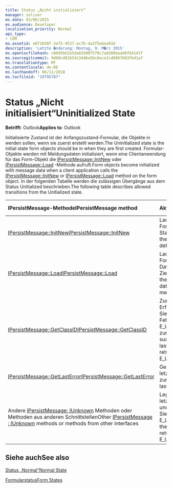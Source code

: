 ```yaml
---
title: Status „Nicht initialisiert“
manager: soliver
ms.date: 03/09/2015
ms.audience: Developer
localization_priority: Normal
api_type:
- COM
ms.assetid: e071b50f-2e75-4537-ac7b-4a2f5ebea83d
description: 'Letzte �nderung: Montag, 9. M�rz 2015'
ms.openlocfilehash: c00d5bb2e5da02b007579c7a8206baa98f64143f
ms.sourcegitcommit: 9d60cd82b5413446e5bc8ace2cd689f683fb41a7
ms.translationtype: MT
ms.contentlocale: de-DE
ms.lasthandoff: 06/11/2018
ms.locfileid: "19795787"
---
```

# <a name="uninitialized-state"></a><span data-ttu-id="a1ffe-103">Status „Nicht initialisiert“</span><span class="sxs-lookup"><span data-stu-id="a1ffe-103">Uninitialized State</span></span>

  
  
<span data-ttu-id="a1ffe-104">**Betrifft**: Outlook</span><span class="sxs-lookup"><span data-stu-id="a1ffe-104">**Applies to**: Outlook</span></span> 
  
<span data-ttu-id="a1ffe-105">Initialisierte Zustand ist der Anfangszustand-Formular, die Objekte in werden sollen, wenn sie zuerst erstellt werden.</span><span class="sxs-lookup"><span data-stu-id="a1ffe-105">The Uninitialized state is the initial state form objects should be in when they are first created.</span></span> <span data-ttu-id="a1ffe-106">Formular-Objekte werden mit Meldungsdaten initialisiert, wenn eine Clientanwendung für das Form-Objekt die [IPersistMessage::InitNew](ipersistmessage-initnew.md) oder [IPersistMessage::Load](ipersistmessage-load.md) -Methode aufruft.</span><span class="sxs-lookup"><span data-stu-id="a1ffe-106">Form objects become initialized with message data when a client application calls the [IPersistMessage::InitNew](ipersistmessage-initnew.md) or [IPersistMessage::Load](ipersistmessage-load.md) method on the form object.</span></span> <span data-ttu-id="a1ffe-107">In der folgenden Tabelle werden die zulässigen Übergänge aus dem Status Unitialized beschrieben.</span><span class="sxs-lookup"><span data-stu-id="a1ffe-107">The following table describes allowed transitions from the Unitialized state.</span></span> 
  
|<span data-ttu-id="a1ffe-108">**IPersistMessage-Methode**</span><span class="sxs-lookup"><span data-stu-id="a1ffe-108">**IPersistMessage method**</span></span>|<span data-ttu-id="a1ffe-109">**Aktion**</span><span class="sxs-lookup"><span data-stu-id="a1ffe-109">**Action**</span></span>|<span data-ttu-id="a1ffe-110">**Neue Zustand**</span><span class="sxs-lookup"><span data-stu-id="a1ffe-110">**New state**</span></span>|
|:-----|:-----|:-----|
|[<span data-ttu-id="a1ffe-111">IPersistMessage::InitNew</span><span class="sxs-lookup"><span data-stu-id="a1ffe-111">IPersistMessage::InitNew</span></span>](ipersistmessage-initnew.md) <br/> |<span data-ttu-id="a1ffe-112">Laden Sie das Form-Objekt mit Standarddaten.</span><span class="sxs-lookup"><span data-stu-id="a1ffe-112">Load the form object with default data.</span></span>  <br/> |[<span data-ttu-id="a1ffe-113">Normal</span><span class="sxs-lookup"><span data-stu-id="a1ffe-113">Normal</span></span>](normal-state.md) <br/> |
|[<span data-ttu-id="a1ffe-114">IPersistMessage::Load</span><span class="sxs-lookup"><span data-stu-id="a1ffe-114">IPersistMessage::Load</span></span>](ipersistmessage-load.md) <br/> |<span data-ttu-id="a1ffe-115">Laden Sie das Form-Objekt mit Daten aus der Zielnachricht.</span><span class="sxs-lookup"><span data-stu-id="a1ffe-115">Load the form object with data from the target message.</span></span>  <br/> |<span data-ttu-id="a1ffe-116">Standard</span><span class="sxs-lookup"><span data-stu-id="a1ffe-116">Normal</span></span>  <br/> |
|[<span data-ttu-id="a1ffe-117">IPersistMessage::GetClassID</span><span class="sxs-lookup"><span data-stu-id="a1ffe-117">IPersistMessage::GetClassID</span></span>](ipersistmessage-getclassid.md) <br/> |<span data-ttu-id="a1ffe-118">Zurückgeben von Erfolg, oder legen Sie den letzten Fehler auf und E_UNEXPECTED zurückgeben.</span><span class="sxs-lookup"><span data-stu-id="a1ffe-118">Return success, or set the last error to and return E_UNEXPECTED.</span></span>  <br/> |<span data-ttu-id="a1ffe-119">Nicht initialisiert</span><span class="sxs-lookup"><span data-stu-id="a1ffe-119">Uninitialized</span></span>  <br/> |
|[<span data-ttu-id="a1ffe-120">IPersistMessage::GetLastError</span><span class="sxs-lookup"><span data-stu-id="a1ffe-120">IPersistMessage::GetLastError</span></span>](ipersistmessage-getlasterror.md) <br/> |<span data-ttu-id="a1ffe-121">Geben Sie den letzten Fehler zurück.</span><span class="sxs-lookup"><span data-stu-id="a1ffe-121">Return the last error.</span></span>  <br/> |<span data-ttu-id="a1ffe-122">Nicht initialisiert</span><span class="sxs-lookup"><span data-stu-id="a1ffe-122">Uninitialized</span></span>  <br/> |
|<span data-ttu-id="a1ffe-123">Andere [IPersistMessage: IUnknown](ipersistmessageiunknown.md) Methoden oder Methoden aus anderen Schnittstellen</span><span class="sxs-lookup"><span data-stu-id="a1ffe-123">Other [IPersistMessage : IUnknown](ipersistmessageiunknown.md) methods or methods from other interfaces</span></span>  <br/> |<span data-ttu-id="a1ffe-124">Legen Sie den letzten Fehler auf und zurückgeben Sie E_UNEXPECTED.</span><span class="sxs-lookup"><span data-stu-id="a1ffe-124">Set the last error to and return E_UNEXPECTED.</span></span>  <br/> |<span data-ttu-id="a1ffe-125">Nicht initialisiert</span><span class="sxs-lookup"><span data-stu-id="a1ffe-125">Uninitialized</span></span>  <br/> |
   
## <a name="see-also"></a><span data-ttu-id="a1ffe-126">Siehe auch</span><span class="sxs-lookup"><span data-stu-id="a1ffe-126">See also</span></span>



[<span data-ttu-id="a1ffe-127">Status „Normal“</span><span class="sxs-lookup"><span data-stu-id="a1ffe-127">Normal State</span></span>](normal-state.md)
  
[<span data-ttu-id="a1ffe-128">Formularstatus</span><span class="sxs-lookup"><span data-stu-id="a1ffe-128">Form States</span></span>](form-states.md)

